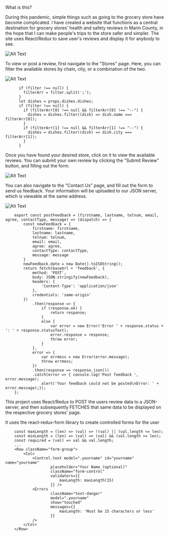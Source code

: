 What is this?

During this pandemic, simple things such as going to the grocery store have become complicated. I have created a website that functions as a central destination for grocery stores' health and safety reviews in Marin County, in the hope that I can make people's trips to the store safer and simpler. The site uses React/Redux to save user's reviews and display it for anybody to see.

![Alt Text](https://github.com/Morganhtrotter/shop-safe-marin/blob/master/public/assets/images/HomePage.gif)

To view or post a review, first navigate to the "Stores" page. Here, you can filter the available stores by chain, city, or a combination of the two.

![Alt Text](https://github.com/Morganhtrotter/shop-safe-marin/blob/master/public/assets/images/Filter.gif)

		  if (filter !== null) {
		    filterArr = filter.split(';');
		  }  
		  let dishes = props.dishes.dishes;
		  if (filter !== null) {
		    if (filterArr[0] !== null && filterArr[0] !== "--") {
		      dishes = dishes.filter((dish) => dish.name === filterArr[0]);
		    }
		    if (filterArr[1] !== null && filterArr[1] !== "--") {
		      dishes = dishes.filter((dish) => dish.city === filterArr[1]);
		    }
		  }

Once you have found your desired store, click on it to view the available reviews. You can submit your own review by clicking the "Submit Review" button, and filling out the form.

![Alt Text](https://github.com/Morganhtrotter/shop-safe-marin/blob/master/public/assets/images/Review.gif)

You can also navigate to the "Contact Us" page, and fill out the form to send us feedback. Your information will be uploaded to our JSON server, which is viewable at the same address.

![Alt Text](https://github.com/Morganhtrotter/shop-safe-marin/blob/master/public/assets/images/Feedback.gif)

		export const postFeedback = (firstname, lastname, telnum, email, agree, contactType, message) => (dispatch) => {
			const newFeedback = {
				firstname: firstname,
				lastname: lastname,
				telnum: telnum,
				email: email,
				agree: agree,
				contactType: contactType,
				message: message
			}
			newFeedback.date = new Date().toISOString();
			return fetch(baseUrl + 'feedback', {
				method: 'POST',
				body: JSON.stringify(newFeedback),
				headers: {
					'Content-Type': 'application/json'
				},
				credentials: 'same-origin'
			})
				.then(response => {
					if (response.ok) {
						return response;
					}
					else {
						var error = new Error('Error ' + response.status + ': ' + response.statusText);
						error.response = response;
						throw error;
					}
				},
				error => {
					var errmess = new Error(error.message);
					throw errmess;
				})
				.then(response => response.json())
				.catch(error => { console.log('Post feedback ', error.message);
					alert('Your feedback could not be posted\nError: ' + error.message);});
		};

This project uses React/Redux to POST the users review data to a JSON-server, and then subsequently FETCHES that same data to be displayed on the respective grocery stores' page.

It uses the react-redux-form library to create controlled forms for the user

		const maxLength = (len) => (val) => !(val) || (val.length <= len);
		const minLength = (len) => (val) => (val) && (val.length >= len);
		const required = (val) => val && val.length;
		...
		<Row className="form-group">
			<Col>
				<Control.text model=".yourname" id="yourname" name="yourname"
						placeholder="Your Name (optional)"
						className="form-control"
						validators={{
							maxLength: maxLength(15)
						}} />
				<Errors 
						className="text-danger"
						model=".yourname"
						show="touched"
						messages={{
							maxLength: 'Must be 15 characters or less'
						}}
				/>
			</Col>
		</Row>
